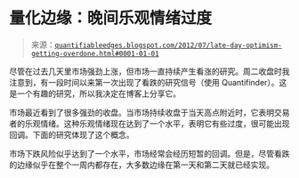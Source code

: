 <!--yml

category: 未分类

date: 2024-05-18 08:48:53

-->

# 量化边缘：晚间乐观情绪过度

> 来源：[`quantifiableedges.blogspot.com/2012/07/late-day-optimism-getting-overdone.html#0001-01-01`](http://quantifiableedges.blogspot.com/2012/07/late-day-optimism-getting-overdone.html#0001-01-01)

尽管在过去几天里市场强劲上涨，但市场一直持续产生看涨的研究。周二收盘时我注意到，有一段时间以来第一次出现了看跌的研究信号（使用 Quantifinder）。这是一个有趣的研究，所以我决定在博客上分享它。

市场最近看到了很多强劲的收盘。当市场持续收盘于当天高点附近时，它表明交易者的乐观情绪。这种乐观情绪现在达到了一个水平，表明它有些过度，很可能出现回调。下面的研究体现了这个概念。

市场下跌风险似乎达到了一个水平，市场经常会经历短暂的回调。但是，尽管看跌的边缘似乎在整个一周内都存在，大多数边缘在第一天和第二天就已经实现。
